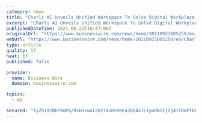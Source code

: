 ```yaml
---
category: news
title: "Charli AI Unveils Unified Workspace To Solve Digital Workplace Chaos"
excerpt: "Charli AI Unveils Unified Workspace To Solve Digital Workplace Chaos: The AI-driven Content Manager Announces Expansion Of 500+ App Ecosystem."
publishedDateTime: 2021-09-21T10:47:00Z
originalUrl: "https://www.businesswire.com/news/home/20210921005250/en/Charli-AI-Unveils-Unified-Workspace-To-Solve-Digital-Workplace-Chaos"
webUrl: "https://www.businesswire.com/news/home/20210921005250/en/Charli-AI-Unveils-Unified-Workspace-To-Solve-Digital-Workplace-Chaos"
type: article
quality: 17
heat: 17
published: false

provider:
  name: Business Wire
  domain: businesswire.com

topics:
  - AI

secured: "tyZh192NbPXmP4/9sH1rwoI20zT4xRs9KEa2bbAx7L+puHNIFjZjA1lRmPTH076E1IU7fWYyZyZRGEdLx1sn4HklaK4UWx5veuseNQGya/jdj/wd/ZhaJQ/q1tkrRB+Dw8rzWgxz43JuzBOGsxDUzpyvIiccvsQtVxVGwQ8jVbnCXjl5gJzOc2bnxI4WyQEcIYMuk3MGWglOWh7W7K3AufxAD1h7ghOM0vI8OFJKXkp3DvBW9WuUikOCWDT0143+Ox5HRdG3o9xjoXZqfxtBMdoCZCe+YypaO6e+veSfyY1JMrOL8w3ld04kDsOTdQ1nNvV/e6dwFfxEhlcbhxooOcw227kVk73E5K/lJ+zSAdA=;FcoPMeanvekTZdEbBlzs2Q=="
---
```


